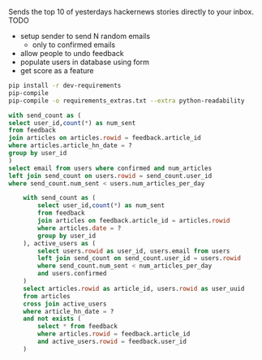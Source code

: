 Sends the top 10 of yesterdays hackernews stories directly to your inbox.
TODO
- setup sender to send N random emails
	- only to confirmed emails
- allow people to undo feedback
- populate users in database using form
- get score as a feature

```bash
pip install -r dev-requirements
pip-compile
pip-compile -o requirements_extras.txt --extra python-readability
```

```sql
with send_count as (
select user_id,count(*) as num_sent
from feedback
join articles on articles.rowid = feedback.article_id
where articles.article_hn_date = ?
group by user_id
)
select email from users where confirmed and num_articles
left join send_count on users.rowid = send_count.user_id
where send_count.num_sent < users.num_articles_per_day
```

```sql
    with send_count as (
        select user_id,count(*) as num_sent
        from feedback
        join articles on feedback.article_id = articles.rowid
        where articles.date = ?
        group by user_id
    ), active_users as (
        select users.rowid as user_id, users.email from users
        left join send_count on send_count.user_id = users.rowid
        where send_count.num_sent < num_articles_per_day
        and users.confirmed
    )
    select articles.rowid as article_id, users.rowid as user_uuid
    from articles
    cross join active_users
    where article_hn_date = ?
    and not exists (
        select * from feedback
        where articles.rowid = feedback.article_id
        and active_users.rowid = feedback.user_id
    )
```